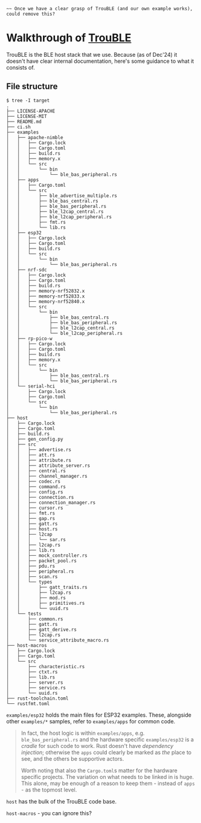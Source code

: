 ```
~~ Once we have a clear grasp of TrouBLE (and our own example works), could remove this?
```

# Walkthrough of [TrouBLE](https://github.com/embassy-rs/trouble)

TrouBLE is the BLE host stack that we use. Because (as of Dec'24) it doesn't have clear internal documentation, here's some guidance to what it consists of.

## File structure

```
$ tree -I target
.
├── LICENSE-APACHE
├── LICENSE-MIT
├── README.md
├── ci.sh
├── examples
│   ├── apache-nimble
│   │   ├── Cargo.lock
│   │   ├── Cargo.toml
│   │   ├── build.rs
│   │   ├── memory.x
│   │   └── src
│   │       └── bin
│   │           └── ble_bas_peripheral.rs
│   ├── apps
│   │   ├── Cargo.toml
│   │   └── src
│   │       ├── ble_advertise_multiple.rs
│   │       ├── ble_bas_central.rs
│   │       ├── ble_bas_peripheral.rs
│   │       ├── ble_l2cap_central.rs
│   │       ├── ble_l2cap_peripheral.rs
│   │       ├── fmt.rs
│   │       └── lib.rs
│   ├── esp32
│   │   ├── Cargo.lock
│   │   ├── Cargo.toml
│   │   ├── build.rs
│   │   └── src
│   │       └── bin
│   │           └── ble_bas_peripheral.rs
│   ├── nrf-sdc
│   │   ├── Cargo.lock
│   │   ├── Cargo.toml
│   │   ├── build.rs
│   │   ├── memory-nrf52832.x
│   │   ├── memory-nrf52833.x
│   │   ├── memory-nrf52840.x
│   │   └── src
│   │       └── bin
│   │           ├── ble_bas_central.rs
│   │           ├── ble_bas_peripheral.rs
│   │           ├── ble_l2cap_central.rs
│   │           └── ble_l2cap_peripheral.rs
│   ├── rp-pico-w
│   │   ├── Cargo.lock
│   │   ├── Cargo.toml
│   │   ├── build.rs
│   │   ├── memory.x
│   │   └── src
│   │       └── bin
│   │           ├── ble_bas_central.rs
│   │           └── ble_bas_peripheral.rs
│   └── serial-hci
│       ├── Cargo.lock
│       ├── Cargo.toml
│       └── src
│           └── bin
│               └── ble_bas_peripheral.rs
├── host
│   ├── Cargo.lock
│   ├── Cargo.toml
│   ├── build.rs
│   ├── gen_config.py
│   ├── src
│   │   ├── advertise.rs
│   │   ├── att.rs
│   │   ├── attribute.rs
│   │   ├── attribute_server.rs
│   │   ├── central.rs
│   │   ├── channel_manager.rs
│   │   ├── codec.rs
│   │   ├── command.rs
│   │   ├── config.rs
│   │   ├── connection.rs
│   │   ├── connection_manager.rs
│   │   ├── cursor.rs
│   │   ├── fmt.rs
│   │   ├── gap.rs
│   │   ├── gatt.rs
│   │   ├── host.rs
│   │   ├── l2cap
│   │   │   └── sar.rs
│   │   ├── l2cap.rs
│   │   ├── lib.rs
│   │   ├── mock_controller.rs
│   │   ├── packet_pool.rs
│   │   ├── pdu.rs
│   │   ├── peripheral.rs
│   │   ├── scan.rs
│   │   └── types
│   │       ├── gatt_traits.rs
│   │       ├── l2cap.rs
│   │       ├── mod.rs
│   │       ├── primitives.rs
│   │       └── uuid.rs
│   └── tests
│       ├── common.rs
│       ├── gatt.rs
│       ├── gatt_derive.rs
│       ├── l2cap.rs
│       └── service_attribute_macro.rs
├── host-macros
│   ├── Cargo.lock
│   ├── Cargo.toml
│   └── src
│       ├── characteristic.rs
│       ├── ctxt.rs
│       ├── lib.rs
│       ├── server.rs
│       ├── service.rs
│       └── uuid.rs
├── rust-toolchain.toml
└── rustfmt.toml
```

`examples/esp32` holds the main files for ESP32 examples. These, alongside other `examples/*` samples, refer to `examples/apps` for common code.

>In fact, the host logic is within `examples/apps`, e.g. `ble_bas_peripheral.rs` and the hardware specific `examples/esp32` is a *cradle* for such code to work. Rust doesn't have *dependency injection*; otherwise the `apps` could clearly be marked as *the* place to see, and the others be supportive actors.
>
>Worth noting that also the `Cargo.toml`s matter for the hardware specific projects. The variation on what needs to be linked in is huge. This alone, may be enough of a reason to keep them - instead of `apps` - as the topmost level.

`host` has the bulk of the TrouBLE code base.

`host-macros` - you can ignore this?


<!--
`examples/esp32/src/bin/ble_bas_peripheral.rs`
-->
